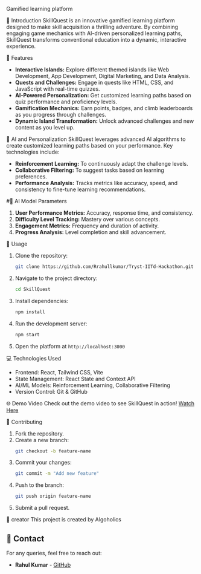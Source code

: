 Gamified learning platform

🚀 Introduction
SkillQuest is an innovative gamified learning platform designed to make skill acquisition a thrilling adventure. By combining engaging game mechanics with AI-driven personalized learning paths, SkillQuest transforms conventional education into a dynamic, interactive experience.

🌟 Features
- **Interactive Islands:** Explore different themed islands like Web Development, App Development, Digital Marketing, and Data Analysis.
- **Quests and Challenges:** Engage in quests like HTML, CSS, and JavaScript with real-time quizzes.
- **AI-Powered Personalization:** Get customized learning paths based on quiz performance and proficiency levels.
- **Gamification Mechanics:** Earn points, badges, and climb leaderboards as you progress through challenges.
- **Dynamic Island Transformation:** Unlock advanced challenges and new content as you level up.

🎯 AI and Personalization
SkillQuest leverages advanced AI algorithms to create customized learning paths based on your performance. Key technologies include:
- **Reinforcement Learning:** To continuously adapt the challenge levels.
- **Collaborative Filtering:** To suggest tasks based on learning preferences.
- **Performance Analysis:** Tracks metrics like accuracy, speed, and consistency to fine-tune learning recommendations.

#🧠 AI Model Parameters
1. **User Performance Metrics:** Accuracy, response time, and consistency.
2. **Difficulty Level Tracking:** Mastery over various concepts.
3. **Engagement Metrics:** Frequency and duration of activity.
4. **Progress Analysis:** Level completion and skill advancement.

📝 Usage
1. Clone the repository:
   ```bash
   git clone https://github.com/Rrahullkumar/Tryst-IITd-Hackathon.git
   ```
2. Navigate to the project directory:
   ```bash
   cd SkillQuest
   ```
3. Install dependencies:
   ```bash
   npm install
   ```
4. Run the development server:
   ```bash
   npm start
   ```
5. Open the platform at `http://localhost:3000`

💻 Technologies Used
- Frontend: React, Tailwind CSS, Vite
- State Management: React State and Context API
- AI/ML Models: Reinforcement Learning, Collaborative Filtering
- Version Control: Git & GitHub

🌐 Demo Video
Check out the demo video to see SkillQuest in action! [Watch Here](https://youtu.be/YnWf6nulVhI)

🤝 Contributing
1. Fork the repository.
2. Create a new branch:
   ```bash
   git checkout -b feature-name
   ```
3. Commit your changes:
   ```bash
   git commit -m "Add new feature"
   ```
4. Push to the branch:
   ```bash
   git push origin feature-name
   ```
5. Submit a pull request.

📝 creator
This project is created by Algoholics

## 📧 Contact
For any queries, feel free to reach out:
- **Rahul Kumar** - [GitHub](https://github.com/Rrahullkumar/Tryst-IITd-Hackathon)

